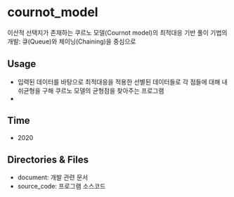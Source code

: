 # cournot_model
이산적 선택지가 존재하는 쿠르노 모델(Cournot model)의 최적대응 기반 풀이 기법의 개발: 큐(Queue)와 체이닝(Chaining)을 중심으로

## Usage
* 입력된 데이터를 바탕으로 최적대응을 적용한 선별된 데이터들로 각 점들에 대해 내쉬균형을 구해 쿠르노 모델의 균형점을 찾아주는 프로그램
* 

## Time
* 2020

## Directories & Files
* document: 개발 관련 문서
* source_code: 프로그램 소스코드
